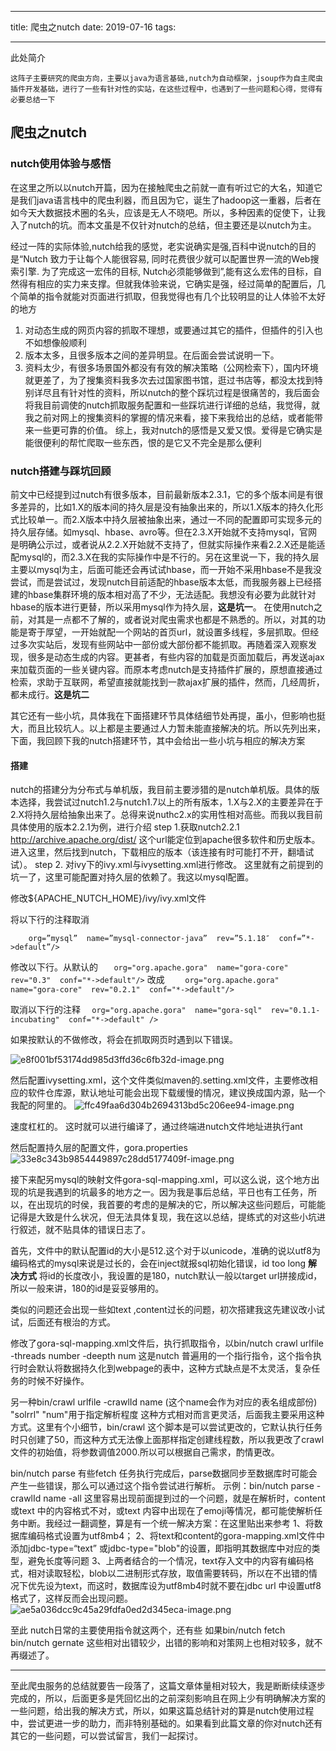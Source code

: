 
---

title: 爬虫之nutch
date: 2019-07-16
tags: 

---
此处简介
<!--more-->

 `这阵子主要研究的爬虫方向，主要以java为语言基础,nutch为自动框架，jsoup作为自主爬虫插件开发基础，进行了一些有针对性的实站，在这些过程中，也遇到了一些问题和心得，觉得有必要总结一下`

## 爬虫之nutch
### nutch使用体验与感悟
在这里之所以以nutch开篇，因为在接触爬虫之前就一直有听过它的大名，知道它是我们java语言栈中的爬虫利器，而且因为它，诞生了hadoop这一重器，后者在如今天大数据技术圈的名头，应该是无人不晓吧。所以，多种因素的促使下，让我入了nutch的坑。而本文虽是不仅针对nutch的总结，但主要还是以nutch为主。

经过一阵的实际体验,nutch给我的感觉，老实说确实是强,百科中说nutch的目的是“Nutch 致力于让每个人能很容易, 同时花费很少就可以配置世界一流的Web搜索引擎. 为了完成这一宏伟的目标, Nutch必须能够做到”,能有这么宏伟的目标，自然得有相应的实力来支撑。但就我体验来说，它确实是强，经过简单的配置后，几个简单的指令就能对页面进行抓取，但我觉得也有几个比较明显的让人体验不太好的地方


1. 对动态生成的网页内容的抓取不理想，或要通过其它的插件，但插件的引入也不如想像般顺利
2. 版本太多，且很多版本之间的差异明显。在后面会尝试说明一下。
3. 资料太少，有很多场景国外都没有有效的解决策略（公网检索下），国内环境就更差了，为了搜集资料我多次去过国家图书馆，逛过书店等，都没太找到特别详尽且有针对性的资料，所以nutch的整个踩坑过程是很痛苦的，我后面会将我目前调使的nutch抓取服务配置和一些踩坑进行详细的总结，我觉得，就我之前对网上的搜集资料的掌握的情况来看，接下来我给出的总结，或者能带来一些更可靠的价值。
综上，我对nutch的感悟是又爱又恨。爱得是它确实是能很便利的帮忙爬取一些东西，恨的是它又不完全是那么便利

### nutch搭建与踩坑回顾

前文中已经提到过nutch有很多版本，目前最新版本2.3.1，它的多个版本间是有很多差异的，比如1.X的版本间的持久层是没有抽象出来的，所以1.X版本的持久化形式比较单一。而2.X版本中持久层被抽象出来，通过一不同的配置即可实现多元的持久层存储。如mysql、hbase、avro等。但在2.3.X开始就不支持mysql，官网是明确公示过，或者说从2.2.X开始就不支持了，但就实际操作来看2.2.X还是能适配mysql的，而2.3.X在我的实际操作中是不行的。另在这里说一下，我的持久层主要以mysql为主，后面可能还会再试试hbase，而一开始不采用hbase不是我没尝试，而是尝试过，发现nutch目前适配的hbase版本太低，而我服务器上已经搭建的hbase集群环境的版本相对高了不少，无法适配。我想没有必要为此就针对hbase的版本进行更替，所以采用mysql作为持久层，**这是坑一**。
在使用nutch之前，对其是一点都不了解的，或者说对爬虫需求也都是不熟悉的。所以，对其的功能是寄于厚望，一开始就配一个网站的首页url，就设置多线程，多层抓取。但经过多次实站后，发现有些网站中一部份或大部份都不能抓取。再随着深入观察发现，很多是动态生成的内容。更甚者，有些内容的加载是页面加载后，再发送ajax来加载页面的一些关键内容。而原本考虑nutch是支持插件扩展的，原想直接通过检索，求助于互联网，希望直接就能找到一款ajax扩展的插件，然而，几经周折，都未成行。**这是坑二**

其它还有一些小坑，具体我在下面搭建环节具体结细节处再提，虽小，但影响也挺大，而且比较坑人。以上都是主要通过人力暂未能直接解决的坑。所以先列出来，下面，我回顾下我的nutch搭建环节，其中会给出一些小坑与相应的解决方案

#### 搭建
nutch的搭建分为分布式与单机版，我目前主要涉猎的是nutch单机版。具体的版本选择，我尝试过nutch1.2与nutch1.7以上的所有版本，1.X与2.X的主要差异在于2.X将持久层给抽象出来了。总得来说nuthc2.x的实用性相对高些。而我以我目前具体使用的版本2.2.1为例，进行介绍
step 1.获取nutch2.2.1 http://archive.apache.org/dist/
这个url能定位到apache很多软件和历史版本。进入这里，然后找到nutch，下载相应的版本（该连接有时可能打不开，翻墙试试）。
step 2. 对ivy下的ivy.xml与ivysetting.xml进行修改。
这里就有之前提到的坑一了，这里可能配置对持久层的依赖了。我这以mysql配置。

修改${APACHE_NUTCH_HOME}/ivy/ivy.xml文件

将以下行的注释取消

```    org=”mysql”  name=”mysql-connector-java”  rev=”5.1.18″  conf=”*->default”/>```

修改以下行。从默认的
```   org="org.apache.gora"  name="gora-core"  rev="0.3"  conf="*->default"/>```
改成
```    org="org.apache.gora"  name="gora-core"  rev="0.2.1"  conf="*->default"/>```

取消以下行的注释
```  org="org.apache.gora"  name="gora-sql"  rev="0.1.1-incubating"  conf="*->default" />```

如果按默认的不做修改，将会在抓取网页时遇到以下错误。

![e8f001bf53174dd985d3ffd36c6fb32d-image.png](//img.wqkenqing.ren/file/2017/8/e8f001bf53174dd985d3ffd36c6fb32d-image.png)

然后配置ivysetting.xml，这个文件类似maven的.setting.xml文件，主要修改相应的软件仓库源，默认地址可能会出现下载缓慢的情况，建议换成国内源，贴一个我配的阿里的。
![ffc49faa6d304b2694313bd5c206ee94-image.png](//img.wqkenqing.ren/file/2017/8/ffc49faa6d304b2694313bd5c206ee94-image.png)


速度杠杠的。
这时就可以进行编译了，通过终端进nutch文件地址进执行ant

然后配置持久层的配置文件，gora.properties
![33e8c343b9854449897c28dd5177409f-image.png](//img.wqkenqing.ren/file/2017/8/33e8c343b9854449897c28dd5177409f-image.png)


接下来配另mysql的映射文件gora-sql-mapping.xml，可以这么说，这个地方出现的坑是我遇到的坑最多的地方之一。因为我是事后总结，平日也有工任务，所以，在出现坑的时侯，我首要的考虑的是解决的它，所以解决这些问题后，可能能记得是大致是什么状况，但无法具体复现，我在这以总结，提练式的对这些小坑进行叙述，就不贴具体的错误日志了。

首先，文件中的默认配置id的大小是512.这个对于以unicode，准确的说以utf8为编码格式的mysql来说是过长的，会在inject就报sql初始化错误，id too long
**解决方式**
将id的长度改小，我设置的是180，nutch默认一般以target url拼接成id，所以一般来讲，180的id是妥妥够用的。

类似的问题还会出现一些如text ,content过长的问题，初次搭建我这先建议改小试试，后面还有根治的方式。

修改了gora-sql-mapping.xml文件后，执行抓取指令，以bin/nutch crawl urlfile  -threads number -deepth num 这是nutch 普遍用的一个指行指令，这个指令执行时会默认将数据持久化到webpage的表中，这种方式缺点是不太灵活，复杂任务的时候不好操作。

另一种bin/crawl urlfile -crawlId name (这个name会作为对应的表名组成部份) "solrrl" "num"用于指定解析程度
这种方式相对而言更灵活，后面我主要采用这种方式。这里有个小细节，bin/crawl 这个脚本是可以尝试更改的，它默认执行任务时只创建了50，而这种方式无法像上面那样指定创建线程数，所以我更改了crawl文件的初始值，将参数调值2000.所以可以根据自己需求，酌情更改。

bin/nutch parse 有些fetch 任务执行完成后，parse数据同步至数据库时可能会产生一些错误，那么可以通过这个指令尝试进行解析。
示例：bin/nutch parse -crawlId name -all
这里容易出现前面提到过的一个问题，就是在解析时，content 或text 中的内容格式不对，或text 内容中出现在了emoji等情况，都可能使解析任务中断。我经过一翻调整，算是有一个统一解决方案：在这里贴出来参考
1、将数据库编码格式设置为utf8mb4；
2、将text和content的gora-mapping.xml文件中添加jdbc-type=“text” 或jdbc-type="blob"的设置，即指明其数据库中对应的类型，避免长度等问题
3、上两者结合的一个情况，text存入文中的内容有编码格式，相对读取轻松，blob以二进制形式存放，取值需要转码，所以在不出错的情况下优先设为text，而这时，数据库设为utf8mb4时就不要在jdbc url 中设置utf8格式了，这样反而会出现问题。
![ae5a036dcc9c45a29fdfa0ed2d345eca-image.png](//http://img.wqkenqing.ren/file/2017/9/ae5a036dcc9c45a29fdfa0ed2d345eca-image.png)

至此 nutch日常的主要使用指令就这两个，还有些 如果bin/nutch fetch bin/nutch gernate
这些相对出错较少，出错的影响和对策网上也相对较多，就不再缀述了。

---

至此爬虫服务的总结就要告一段落了，这篇文章体量相对较大，我是断断续续逐步完成的，所以，后面更多是凭回忆出的之前深刻影响且在网上少有明确解决方案的一些问题，给出我的解决方式，所以，如果这篇总结针对的算是nutch使用过程中，尝试更进一步的助力，而非特别基础的。如果看到此篇文章的你对nutch还有其它的一些问题，可以尝试留言，我们一起探讨。






